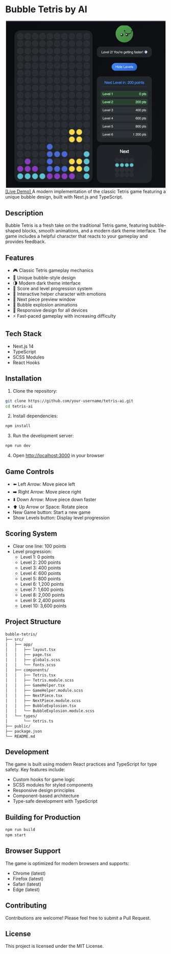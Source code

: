 # Bubble Tetris by AI

<a href="https://svetk0.github.io/tetris-ai/">
<div align="center">
<img src="./public/screenshot.png" alt="screenshot game" width="500"/>
</div>
[Live Demo]
</a>
A modern implementation of the classic Tetris game featuring a unique bubble design, built with Next.js and TypeScript.

## Description

Bubble Tetris is a fresh take on the traditional Tetris game, featuring bubble-shaped blocks, smooth animations, and a modern dark theme interface. The game includes a helpful character that reacts to your gameplay and provides feedback.

## Features

- 🎮 Classic Tetris gameplay mechanics
- 🫧 Unique bubble-style design
- 🌗 Modern dark theme interface
- 🎯 Score and level progression system
- 👾 Interactive helper character with emotions
- 🔮 Next piece preview window
- 💫 Bubble explosion animations
- 📱 Responsive design for all devices
- ⚡ Fast-paced gameplay with increasing difficulty

## Tech Stack

- Next.js 14
- TypeScript
- SCSS Modules
- React Hooks

## Installation

1. Clone the repository:

```bash
git clone https://github.com/your-username/tetris-ai.git
cd tetris-ai
```

2. Install dependencies:

```bash
npm install
```

3. Run the development server:

```bash
npm run dev
```

4. Open [http://localhost:3000](http://localhost:3000) in your browser

## Game Controls

- ⬅️ Left Arrow: Move piece left
- ➡️ Right Arrow: Move piece right
- ⬇️ Down Arrow: Move piece down faster
- ⬆️ Up Arrow or Space: Rotate piece
- New Game button: Start a new game
- Show Levels button: Display level progression

## Scoring System

- Clear one line: 100 points
- Level progression:
  - Level 1: 0 points
  - Level 2: 200 points
  - Level 3: 400 points
  - Level 4: 600 points
  - Level 5: 800 points
  - Level 6: 1,200 points
  - Level 7: 1,600 points
  - Level 8: 2,000 points
  - Level 9: 2,400 points
  - Level 10: 3,600 points

## Project Structure

```
bubble-tetris/
├── src/
│   ├── app/
│   │   ├── layout.tsx
│   │   ├── page.tsx
│   │   ├── globals.scss
│   │   └── fonts.scss
│   ├── components/
│   │   ├── Tetris.tsx
│   │   ├── Tetris.module.scss
│   │   ├── GameHelper.tsx
│   │   ├── GameHelper.module.scss
│   │   ├── NextPiece.tsx
│   │   ├── NextPiece.module.scss
│   │   ├── BubbleExplosion.tsx
│   │   └── BubbleExplosion.module.scss
│   └── types/
│       └── tetris.ts
├── public/
├── package.json
└── README.md
```

## Development

The game is built using modern React practices and TypeScript for type safety. Key features include:

- Custom hooks for game logic
- SCSS modules for styled components
- Responsive design principles
- Component-based architecture
- Type-safe development with TypeScript

## Building for Production

```bash
npm run build
npm start
```

## Browser Support

The game is optimized for modern browsers and supports:

- Chrome (latest)
- Firefox (latest)
- Safari (latest)
- Edge (latest)

## Contributing

Contributions are welcome! Please feel free to submit a Pull Request.

## License

This project is licensed under the MIT License.
